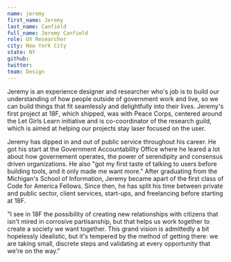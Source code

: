```yaml
---
name: jeremy
first_name: Jeremy
last_name: Canfield
full_name: Jeremy Canfield
role: UX Researcher
city: New York City
state: NY
github:
twitter:
team: Design
---
```


Jeremy is an experience designer and researcher who's job is to build our understanding of how people outside of government work and live, so we can build things that fit seamlessly and delightfully into their lives. Jeremy's first project at 18F, which shipped, was with Peace Corps, centered around the Let Girls Learn initiative and is co-coordinator of the research guild, which is aimed at helping our projects stay laser focused on the user. 

Jeremy has dipped in and out of public service throughout his career. He got his start at the Government Accountability Office where he leared a lot about how governement operates, the power of serendipity and consensus driven organizations. He also "got my first taste of talking to users before building tools, and it only made me want more." After graduating from the Michigan's School of Information, Jeremy became apart of the first class of Code for America Fellows. Since then, he has split his time between private and public sector, client services, start-ups, and freelancing before starting at 18F. 

"I see in 18F the possibility of creating new relationships with citizens that isn't mired in corrosive partisanship, but that helps us work together to create a society we want together. This grand vision is admittedly a bit hopelessly idealistic, but it's tempered by the method of getting there: we are taking small, discrete steps and validating at every opportunity that we're on the way." 


